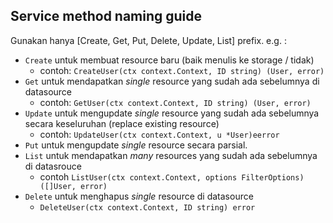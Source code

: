 ## Service method naming guide

Gunakan hanya [Create, Get, Put, Delete, Update, List] prefix.
e.g. :

* `Create` untuk membuat resource baru (baik menulis ke storage / tidak)
    * contoh: `CreateUser(ctx context.Context, ID string) (User, error)`
* `Get` untuk mendapatkan _*single*_ resource yang sudah ada sebelumnya di
    datasource
    * contoh: `GetUser(ctx context.Context, ID string) (User, error)`
* `Update` untuk mengupdate *single* resource yang sudah ada sebelumnya secara
    keseluruhan (replace existing resource)
    * contoh: `UpdateUser(ctx context.Context, u *User)eerror`
* `Put` untuk mengupdate *single* resource secara parsial.
* `List` untuk mendapatkan *many* resources yang sudah ada sebelumnya di
    datasrouce
    * contoh `ListUser(ctx context.Context, options FilterOptions) ([]User, error)`
* `Delete` untuk menghapus *single* resource di datasource
    * `DeleteUser(ctx context.Context, ID string) error`
